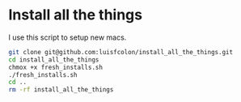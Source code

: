 # Install all the things

I use this script to setup new macs.

```bash
git clone git@github.com:luisfcolon/install_all_the_things.git
cd install_all_the_things
chmox +x fresh_installs.sh
./fresh_installs.sh
cd ..
rm -rf install_all_the_things
```
